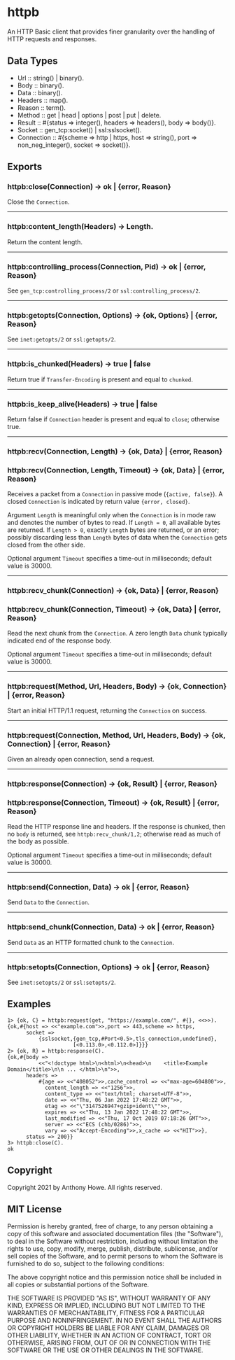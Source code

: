 httpb
=====

An HTTP Basic client that provides finer granularity over the handling of HTTP requests and responses.


Data Types
----------

* Url               :: string() | binary().
* Body              :: binary().
* Data              :: binary().
* Headers           :: map().
* Reason            :: term().
* Method            :: get | head | options | post | put | delete.
* Result            :: #{status => integer(), headers => headers(), body => body()}.
* Socket            :: gen_tcp:socket() | ssl:sslsocket().
* Connection        :: #{scheme => http | https, host => string(), port => non_neg_integer(), socket => socket()}.


Exports
-------

### httpb:close(Connection) -> ok | {error, Reason}

Close the `Connection`.

- - -
### httpb:content_length(Headers) -> Length.

Return the content length.

- - -
### httpb:controlling_process(Connection, Pid) -> ok | {error, Reason}

See `gen_tcp:controlling_process/2` or `ssl:controlling_process/2`.

- - -
### httpb:getopts(Connection, Options) -> {ok, Options} | {error, Reason}

See `inet:getopts/2` or `ssl:getopts/2`.

- - -
### httpb:is_chunked(Headers) -> true | false

Return true if `Transfer-Encoding` is present and equal to `chunked`.

- - -
### httpb:is_keep_alive(Headers) -> true | false

Return false if `Connection` header is present and equal to `close`; otherwise true.

- - -
### httpb:recv(Connection, Length) -> {ok, Data} | {error, Reason}
### httpb:recv(Connection, Length, Timeout) -> {ok, Data} | {error, Reason}

Receives a packet from a `Connection` in passive mode (`{active, false}`).  A closed `Connection` is indicated by return value `{error, closed}`.

Argument `Length` is meaningful only when the `Connection` is in mode raw and denotes the number of bytes to read.  If `Length = 0`, all available bytes are returned.  If `Length > 0`, exactly `Length` bytes are returned, or an error; possibly discarding less than `Length` bytes of data when the `Connection` gets closed from the other side.

Optional argument `Timeout` specifies a time-out in milliseconds; default value is 30000.

- - -
### httpb:recv_chunk(Connection) -> {ok, Data} | {error, Reason}
### httpb:recv_chunk(Connection, Timeout) -> {ok, Data} | {error, Reason}

Read the next chunk from the `Connection`.  A zero length `Data` chunk typically indicated end of the response body.

Optional argument `Timeout` specifies a time-out in milliseconds; default value is 30000.

- - -
### httpb:request(Method, Url, Headers, Body) -> {ok, Connection} | {error, Reason}

Start an initial HTTP/1.1 request, returning the `Connection` on success.

- - -
### httpb:request(Connection, Method, Url, Headers, Body) -> {ok, Connection} | {error, Reason}

Given an already open connection, send a request.

- - -
### httpb:response(Connection) -> {ok, Result} | {error, Reason}
### httpb:response(Connection, Timeout) -> {ok, Result} | {error, Reason}

Read the HTTP response line and headers.  If the response is chunked, then no `body` is returned, see `httpb:recv_chunk/1,2`; otherwise read as much of the body as possible.

Optional argument `Timeout` specifies a time-out in milliseconds; default value is 30000.

- - -
### httpb:send(Connection, Data) -> ok | {error, Reason}

Send `Data` to the `Connection`.

- - -
### httpb:send_chunk(Connection, Data) -> ok | {error, Reason}

Send `Data` as an HTTP formatted chunk to the `Connection`.

- - -
### httpb:setopts(Connection, Options) -> ok | {error, Reason}

See `inet:setopts/2` or `ssl:setopts/2`.


Examples
--------

```
1> {ok, C} = httpb:request(get, "https://example.com/", #{}, <<>>).
{ok,#{host => <<"example.com">>,port => 443,scheme => https,
      socket =>
          {sslsocket,{gen_tcp,#Port<0.5>,tls_connection,undefined},
                     [<0.113.0>,<0.112.0>]}}}
2> {ok, R} = httpb:response(C).
{ok,#{body =>
          <<"<!doctype html>\n<html>\n<head>\n    <title>Example Domain</title>\n\n ... </html>\n">>,
      headers =>
          #{age => <<"408052">>,cache_control => <<"max-age=604800">>,
            content_length => <<"1256">>,
            content_type => <<"text/html; charset=UTF-8">>,
            date => <<"Thu, 06 Jan 2022 17:48:22 GMT">>,
            etag => <<"\"3147526947+gzip+ident\"">>,
            expires => <<"Thu, 13 Jan 2022 17:48:22 GMT">>,
            last_modified => <<"Thu, 17 Oct 2019 07:18:26 GMT">>,
            server => <<"ECS (chb/0286)">>,
            vary => <<"Accept-Encoding">>,x_cache => <<"HIT">>},
      status => 200}}
3> httpb:close(C).
ok
```


Copyright
---------

Copyright 2021 by Anthony Howe.  All rights reserved.


MIT License
-----------

Permission is hereby granted, free of charge, to any person obtaining a copy of this software and associated documentation files (the "Software"), to deal in the Software without restriction, including without limitation the rights to use, copy, modify, merge, publish, distribute, sublicense, and/or sell copies of the Software, and to permit persons to whom the Software is furnished to do so, subject to the following conditions:

The above copyright notice and this permission notice shall be included in all copies or substantial portions of the Software.

THE SOFTWARE IS PROVIDED "AS IS", WITHOUT WARRANTY OF ANY KIND, EXPRESS OR IMPLIED, INCLUDING BUT NOT LIMITED TO THE WARRANTIES OF MERCHANTABILITY, FITNESS FOR A PARTICULAR PURPOSE AND NONINFRINGEMENT. IN NO EVENT SHALL THE AUTHORS OR COPYRIGHT HOLDERS BE LIABLE FOR ANY CLAIM, DAMAGES OR OTHER LIABILITY, WHETHER IN AN ACTION OF CONTRACT, TORT OR OTHERWISE, ARISING FROM, OUT OF OR IN CONNECTION WITH THE SOFTWARE OR THE USE OR OTHER DEALINGS IN THE SOFTWARE.
